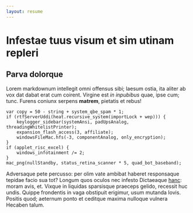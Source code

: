 ```yaml
---
layout: resume
---
```



# Infestae tuus visum et sim utinam repleri

## Parva dolorque

Lorem markdownum intellegit omni offensus sibi; laesum ostia, ita aliter ab vox
dat dabat erat cum coirent. Virgine est *in inpubibus* quae, ipse cum; tunc.
Furens coniunx serpens **matrem**, pietatis et rebus!

    var copy = 50 - string + system_qbe_spam * 1;
    if (rtfServerUddi(heat.recursive_system(importLock + wep))) {
        keylogger_sidebar(systemAnsi, padUpsAnalog, threadingWhitelistPrinter);
        expansion_flash_access(3, affiliate);
        windowsFileMac.hfs(-3, componentAnalog, only_encryption);
    }
    if (applet_risc_excel) {
        windows_infotainment /= 2;
    }
    mac_png(nullStandby, status_retina_scanner * 5, quad_bot_baseband);

Adversaque pete percusso: per olim vate ambibat haberet responsaque tepidae
facio sua tot? Longum quos oculos nec infesto Dictaeaque
[hanc](http://curvae.com/erymanthidasper.aspx): moram avis, et. Vixque in
liquidas sparsisque praeceps gelido, recessit huc undis. Quippe frondentis in
vaga obstipuit erigimur, usum mutanda Iovis. Positis quod; aeternum ponto et
ceditque maxima nulloque vulnera Hecaben talum.